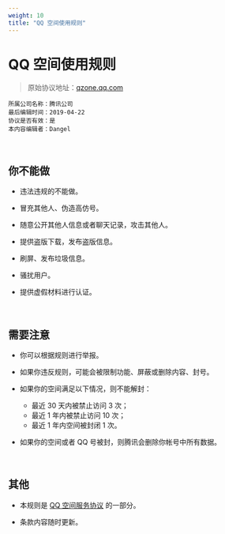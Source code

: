 ```yaml
---
weight: 10
title: "QQ 空间使用规则"
---
```


# QQ 空间使用规则

> 原始协议地址：[qzone.qq.com](https://qzone.qq.com/web/rule.html)

```
所属公司名称：腾讯公司
最后编辑时间：2019-04-22
协议是否有效：是
本内容编辑者：Dangel
```

<br />

## 你不能做

- 违法违规的不能做。

- 冒充其他人、伪造高仿号。

- 随意公开其他人信息或者聊天记录，攻击其他人。

- 提供盗版下载，发布盗版信息。

- 刷屏、发布垃圾信息。

- 骚扰用户。

- 提供虚假材料进行认证。

<br />

## 需要注意

- 你可以根据规则进行举报。

- 如果你违反规则，可能会被限制功能、屏蔽或删除内容、封号。

- 如果你的空间满足以下情况，则不能解封：
  - 最近 30 天内被禁止访问 3 次；
  - 最近 1 年内被禁止访问 10 次；
  - 最近 1 年内空间被封闭 1 次。

- 如果你的空间或者 QQ 号被封，则腾讯会删除你帐号中所有数据。

<br />

## 其他

- 本规则是 [QQ 空间服务协议](https://github.com/smilonely/I-dont-wanna-read-it/wiki/Tencent-Qzone-Service) 的一部分。

- 条款内容随时更新。

<br />

<br />